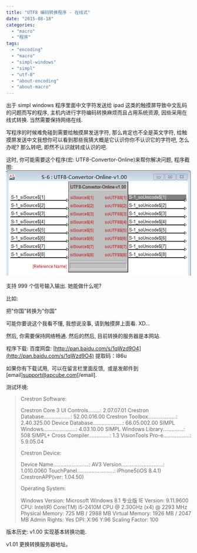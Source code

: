 ```yaml
---
title: "UTF8 编码转换程序 - 在线式"
date: "2015-08-18"
categories: 
  - "macro"
  - "程序"
tags: 
  - "encoding"
  - "macro"
  - "simpl-windows"
  - "simpl"
  - "utf-8"
  - "about-encoding"
  - "about-macro"
---
```


出于 simpl windows 程序里面中文字符发送给 ipad 这类的触摸屏导致中文乱码的问题而写的程序, 主机内进行字符编码转换麻烦而且占用系统资源, 因些采用在线式转换. 当然需要保持网络在线.

写程序的时候难免碰到需要给触摸屏发送字符, 那么肯定也不全是英文字符, 给触摸屏发送中文我想你可以看到那些我猜大概是它认识你你不认识它的字符吧, 怎么办呢? 那么转吧, 即然不认识就转成认识的吧.

这时, 你可能需要这个程序(宏: UTF8-Convertor-Online)来帮你解决问题, 程序截图: ![UTF8-Convertor-Online](images/UTF8-Convertor-Online.png)

支持 999 个信号输入输出. 她能做什么呢?

比如:

把"你国"转换为"&#x4F60;&#x56FD;"

可能你要说这个我看不懂, 我想说没事, 请到触摸屏上面看. XD...

然后, 你需要保持网络畅通. 然后的然后, 目前转换的服务器是本网站.

程序下载: 百度网盘: [http://pan.baidu.com/s/1qWzd9O4](http://pan.baidu.com/s/1qWzd9O4) 提取码：l86u

如果你有下载试用,  可以在留言栏里面反馈,  或是发邮件到 \[email\]support@apcube.com\[/email\].

测试环境:

> Crestron Software:
> 
> Crestron Core 3 UI Controls........: 2.07.07.01 Crestron Database..................: 52.00.016.00 Crestron Toolbox...................: 2.40.325.00 Device Database....................: 66.05.002.00 SIMPL Windows......................: 4.03.10.00 SIMPL Windows Library..............: 508 SIMPL+ Cross Compiler..............: 1.3 VisionTools Pro-e..................: 5.9.05.04
> 
> Crestron Device:
> 
> Device Name........................: AV3 Version............................: 1.010.0060 TouchPanel.........................: iPhone5(iOS 8.4.1) CrestronAPP(ver: 1.04.50)
> 
> Operating System:
> 
> Windows Version: Microsoft Windows 8.1 专业版 IE Version: 9.11.9600 CPU: Intel(R) Core(TM) i5-2410M CPU @ 2.30GHz (x4) @ 2293 MHz Physical Memory: 725 MB / 2988 MB Virtual Memory: 1926 MB / 2047 MB Admin Rights: Yes DPI: X:96 Y:96 Scaling Factor: 100

版本历史: v1.00 实现基本转换功能.

v1.01 更换转换服务器地址。
